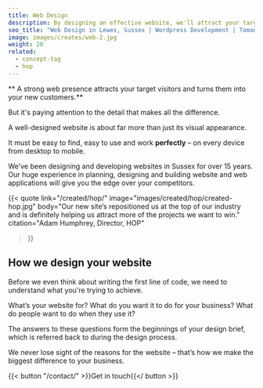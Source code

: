 ```yaml
---
title: Web Design
description: By designing an effective website, we'll attract your target visitors and turn them into customers.
seo_title: "Web Design in Lewes, Sussex | Wordpress Development | Tomango"
image: images/creates/web-2.jpg
weight: 20
related: 
  - concept-tag
  - hop
---
```


** A strong web presence attracts your target visitors and turns them into your new customers.**

But it's paying attention to the detail that makes all the difference.

A well-designed website is about far more than just its visual appearance.

It must be easy to find, easy to use and work **perfectly** – on every device from desktop to mobile.

We've been designing and developing websites in Sussex for over 15 years. Our huge experience in planning, designing and building website and web applications will give you the edge over your competitors.

{{< quote
	link="/created/hop/"
	image="images/created/hop/created-hop.jpg"
	body="Our new site’s repositioned us at the top of our industry and is definitely helping us attract more of the projects we want to win."
	citation="Adam Humphrey, Director, HOP"
>}}

## How we design your website

Before we even think about writing the first line of code, we need to understand what you're trying to achieve.

What’s your website for? What do you want it to do for your business? What do people want to do when they use it?

The answers to these questions form the beginnings of your design brief, which is referred back to during the design process.

We never lose sight of the reasons for the website – that’s how we make the biggest difference to your business.

{{< button "/contact/" >}}Get in touch{{</ button >}}